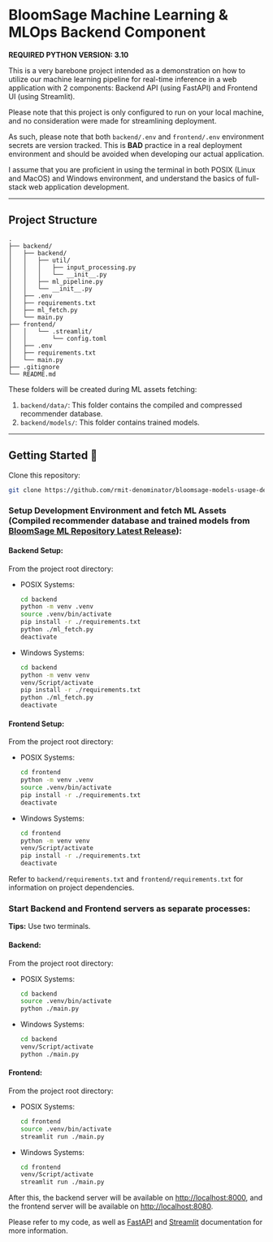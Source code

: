 # BloomSage Machine Learning & MLOps Backend Component

**REQUIRED PYTHON VERSION: 3.10**

This is a very barebone project intended as a demonstration on how to utilize our machine learning pipeline for real-time inference in a web application with 2 components: Backend API (using FastAPI) and Frontend UI (using Streamlit).

Please note that this project is only configured to run on your local machine, and no consideration were made for streamlining deployment.

As such, please note that both `backend/.env` and `frontend/.env` environment secrets are version tracked. This is **BAD** practice in a real deployment environment and should be avoided when developing our actual application.

I assume that you are proficient in using the terminal in both POSIX (Linux and MacOS) and Windows environment, and understand the basics of full-stack web application development.

---

## Project Structure

    .
    ├── backend/
    │   ├── backend/
    │   │   ├── util/
    │   │   │   ├── input_processing.py
    │   │   │   └── __init__.py
    │   │   ├── ml_pipeline.py
    │   │   └── __init__.py
    │   ├── .env
    │   ├── requirements.txt
    │   ├── ml_fetch.py
    │   └── main.py
    ├── frontend/
    │   │   └── .streamlit/
    │   │       └── config.toml
    │   ├── .env
    │   ├── requirements.txt
    │   └── main.py
    ├── .gitignore
    └── README.md

These folders will be created during ML assets fetching:

1. `backend/data/`: This folder contains the compiled and compressed recommender database.
2. `backend/models/`: This folder contains trained models.

---

## Getting Started 🚀

Clone this repository:

```bash
git clone https://github.com/rmit-denominator/bloomsage-models-usage-demo.git
```

### Setup Development Environment and fetch ML Assets (Compiled recommender database and trained models from [BloomSage ML Repository Latest Release](https://github.com/rmit-denominator/bloomsage-ml/releases/latest)):

#### Backend Setup:

From the project root directory:

- POSIX Systems:
  ```bash
  cd backend
  python -m venv .venv
  source .venv/bin/activate
  pip install -r ./requirements.txt
  python ./ml_fetch.py
  deactivate
  ```
- Windows Systems:
  ```bash
  cd backend
  python -m venv venv
  venv/Script/activate
  pip install -r ./requirements.txt
  python ./ml_fetch.py
  deactivate
  ```

#### Frontend Setup:

From the project root directory:

- POSIX Systems:
  ```bash
  cd frontend
  python -m venv .venv
  source .venv/bin/activate
  pip install -r ./requirements.txt
  deactivate
  ```
- Windows Systems:
  ```bash
  cd frontend
  python -m venv venv
  venv/Script/activate
  pip install -r ./requirements.txt
  deactivate
  ```

Refer to `backend/requirements.txt` and `frontend/requirements.txt` for information on project dependencies.

### Start Backend and Frontend servers as separate processes:

**Tips:** Use two terminals.

#### Backend:

From the project root directory:

- POSIX Systems:
  ```bash
  cd backend
  source .venv/bin/activate
  python ./main.py
  ```
- Windows Systems:
  ```bash
  cd backend
  venv/Script/activate
  python ./main.py
  ```

#### Frontend:

From the project root directory:

- POSIX Systems:
  ```bash
  cd frontend
  source .venv/bin/activate
  streamlit run ./main.py
  ```
- Windows Systems:
  ```bash
  cd frontend
  venv/Script/activate
  streamlit run ./main.py
  ```

After this, the backend server will be available on [http://localhost:8000](http://localhost:8000/), and the frontend server will be available on [http://localhost:8080](http://localhost:8080).

Please refer to my code, as well as [FastAPI](https://fastapi.tiangolo.com/) and [Streamlit](https://docs.streamlit.io/) documentation for more information.
